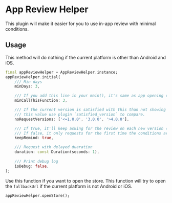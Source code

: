 # App Review Helper

This plugin will make it easier for you to use in-app review with minimal conditions.

## Usage

This method will do nothing if the current platform is other than Android and iOS.

``` dart
final appReviewHelper = AppReviewHelper.instance;
appReviewHelper.initial(
    /// Min days
    minDays: 3,

    /// If you add this line in your main(), it's same as app opening count
    minCallThisFunction: 3,

    /// If the current version is satisfied with this than not showing the request
    /// this value use plugin `satisfied_version` to compare.
    noRequestVersions: ['<=1.0.0', '3.0.0', '>4.0.0'],

    /// If true, it'll keep asking for the review on each new version (and satisfy with all the above conditions).
    /// If false, it only requests for the first time the conditions are satisfied.
    keepRemind: true,

    /// Request with delayed duaration
    duration: const Duration(seconds: 1),
    
    /// Print debug log
    isDebug: false,
);
```

Use this function if you want to open the store. This function will try to open the `fallbackUrl` if the current platform is not Android or iOS.

``` dart
appReviewHelper.openStore();
```
